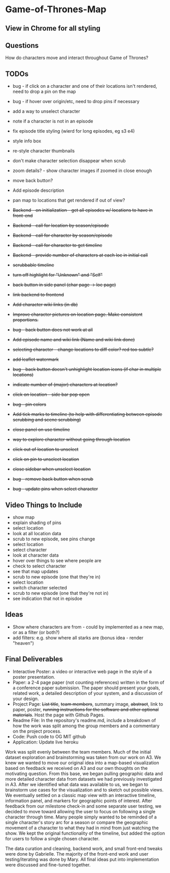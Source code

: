 # Game-of-Thrones-Map

## View in Chrome for all styling

## Questions
How do characters move and interact throughout Game of Thrones?

## TODOs
- bug - if click on a character and one of their locations isn't rendered, need to drop a pin on the map
- bug - if hover over origin/etc, need to drop pins if necessary
- add a way to unselect character
- note if a character is not in an episode
- fix episode title styling (wierd for long episodes, eg s3 e4)
- style info box
- re-style character thumbnails
- don't make character selection disappear when scrub
- zoom details? - show character images if zoomed in close enough
- move back button?
- Add episode description
- pan map to locations that get rendered if out of view?

- ~~Backend - on initialization - get all episodes w/ locations to have in front-end~~
- ~~Backend - call for location by season/episode~~
- ~~Backend - call for character by season/episode~~
- ~~Backend - call for character to get timeline~~
- ~~Backend - provide number of characters at each loc in initial call~~
- ~~scrubbable timeline~~
- ~~turn off highlight for "Unknown" and "Self"~~
- ~~back button in side panel (char page -> loc page)~~
- ~~link backend to frontend~~
- ~~Add character wiki links (in db)~~
- ~~Improve character pictures on location page. Make consistent proportions.~~
- ~~bug - back button does not work at all~~
- ~~Add episode name and wiki link (Name and wiki link done)~~
- ~~selecting character - change locations to diff color? red too subtle?~~
- ~~add leaflet watermark~~
- ~~bug - back button doesn't unhighlight location icons (if char in multiple locations)~~
- ~~indicate number of (major) characters at location?~~
- ~~click on location - side bar pop open~~
- ~~bug - pin colors~~
- ~~Add tick marks to timeline (to help with differentiating between episode scrubbing and scene scrubbing)~~
- ~~close panel on use timeline~~
- ~~way to explore character without going through location~~
- ~~click out of location to unselect~~
- ~~click on pin to unselect location~~
- ~~close sidebar when unselect location~~
- ~~bug - remove back button when scrub~~
- ~~bug - update pins when select character~~

## Video Things to Include
- show map
- explain shading of pins
- select location
- look at all location data
- scrub to new episode, see pins change
- select location
- select character
- look at character data
- hover over things to see where people are
- check to select character
- see that map updates
- scrub to new episode (one that they're in)
- select location
- switch character selected 
- scrub to new episode (one that they're not in)
- see indication that not in episdoe

## Ideas
- Show where characters are from - could by implemented as a new map, or as a filter (or both?)
- add filters: e.g. show where all starks are (bonus idea - render "heaven")


## Final Deliverables
- Interactive Poster: a video or interactive web page in the style of a poster presentation.
- Paper: a 2-4 page paper (not counting references) written in the form of a conference paper submission. The paper should present your goals, related work, a detailed description of your system, and a discussion of your design.
- Project Page: ~~List title~~, ~~team members~~, summary image, ~~abstract~~, link to paper, poster, ~~running instructions for the software and other optional materials~~. Host the page with Github Pages.
- Readme File: In the repository's readme.md, include a breakdown of how the work was split among the group members and a commentary on the project process.
- Code: Push code to OG MIT github
- Application: Update live heroku


Work was split evenly between the team members. Much of the initial dataset exploration and brainstorming was taken from our work on A3. We knew we wanted to move our original idea into a map-based visualization based on feedback we received on A3 and our own thoughts on the motivating question. From this base, we began pulling geographic data and more detailed character data from datasets we had previously investigated in A3. After we identified what data was available to us, we began to brainstorm use cases for the visualization and to sketch out possible views. We eventually settled on a classic map view with an interactive timeline, information panel, and markers for geographic points of interest. After feedback from our milestone check-in and some separate user testing, we decided to move toward allowing the user to focus on following a single character through time. Many people simply wanted to be reminded of a single character's story arc for a season or compare the geographic movement of a character to what they had in mind from just watching the show. We kept the original functionality of the timeline, but added the option for users to follow a single chosen character.


The data curation and cleaning, backend work, and small front-end tweaks were done by Gabrielle. The majority of the front-end work and user testing/iterating was done by Mary. All final ideas put into implementation were discussed and fine-tuned together.

